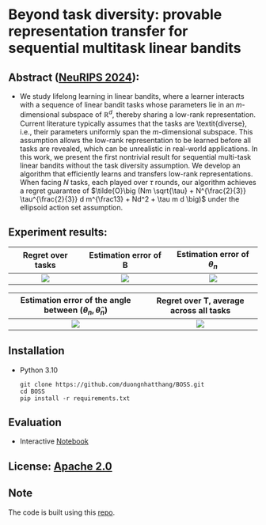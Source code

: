 # Beyond task diversity: provable representation transfer for sequential multitask linear bandits

## Abstract ([NeuRIPS 2024](https://neurips.cc/virtual/2024/poster/96798)):
- We study lifelong learning in linear bandits, where a learner interacts with a sequence of linear bandit tasks whose parameters lie in an $m$-dimensional subspace of $\mathbb{R}^d$, thereby sharing a low-rank representation. Current literature typically assumes that the tasks are \textit{diverse}, i.e., their parameters uniformly span the $m$-dimensional subspace. This assumption allows the low-rank representation to be learned before all tasks are revealed, which can be unrealistic in real-world applications. In this work, we present the first nontrivial result for sequential multi-task linear bandits without the task diversity assumption. We develop an algorithm that efficiently learns and transfers low-rank representations. When facing $N$ tasks, each played over $\tau$ rounds, our algorithm achieves a regret guarantee of $\tilde{O}\big (Nm \sqrt{\tau} + N^{\frac{2}{3}} \tau^{\frac{2}{3}} d m^{\frac13} + Nd^2 + \tau m d \big)$ under the ellipsoid action set assumption.

## Experiment results:

**Regret over tasks**             |  **Estimation error of B** | **Estimation error of $\theta_n$**
:-------------------------:|:-------------------------:|:-------------------------:
![](https://github.com/duongnhatthang/Serena/blob/main/figures/new_reg.png)  |  ![](https://github.com/duongnhatthang/Serena/blob/main/figures/new_B.png) |  ![](https://github.com/duongnhatthang/Serena/blob/main/figures/new_theta_smooth.png)

**Estimation error of the angle between $(\theta_n, \hat{\theta}_n)$**             |  **Regret over T, average across all tasks**
:-------------------------:|:-------------------------:
![](https://github.com/duongnhatthang/Serena/blob/main/figures/new_angle_smooth.png)  |  ![](https://github.com/duongnhatthang/Serena/blob/main/figures/new_reg_T.png)


## Installation 
 -  Python 3.10

    ```
    git clone https://github.com/duongnhatthang/BOSS.git
    cd BOSS
    pip install -r requirements.txt
    ```

## Evaluation 
 -  Interactive [Notebook](https://github.com/duongnhatthang/BOSS/blob/main/exp.ipynb)

## License: [Apache 2.0](https://github.com/duongnhatthang/meta-bandit/blob/main/LICENSE)

## Note

The code is built using this [repo](https://github.com/oh-lab/LinearBandit/tree/main).
